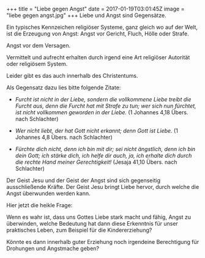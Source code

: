 +++
title = "Liebe gegen Angst"
date = 2017-01-19T03:01:45Z
image = "liebe gegen angst.jpg"
+++
Liebe und Angst sind Gegensätze.

Ein typisches Kennzeichen religiöser Systeme, ganz gleich wo auf der Welt, ist die Erzeugung von Angst: Angst vor Gericht, Fluch, Hölle oder Strafe. 

Angst vor dem Versagen. 

Vermittelt und aufrecht erhalten durch irgend eine Art religiöser Autorität oder religiösem System.

Leider gibt es das auch innerhalb des Christentums.

Als Gegensatz dazu lies bitte folgende Zitate:

- *Furcht ist nicht in der Liebe, sondern die vollkommene Liebe treibt die Furcht aus, denn die Furcht hat mit Strafe zu tun; wer sich nun fürchtet, ist nicht vollkommen geworden in der Liebe.* (1 Johannes 4,18 Übers. nach Schlachter)

- *Wer nicht liebt, der hat Gott nicht erkannt; denn Gott ist Liebe.* (1 Johannes 4,8 Übers. nach Schlachter)

- *Fürchte dich nicht, denn ich bin mit dir; sei nicht ängstlich, denn ich bin dein Gott; ich stärke dich, ich helfe dir auch, ja, ich erhalte dich durch die rechte Hand meiner Gerechtigkeit!* 
(Jesaja 41,10 Übers. nach Schlachter)

Der Geist Jesu und der Geist der Angst sind sich gegenseitig ausschließende Kräfte. Der Geist Jesu bringt Liebe hervor, durch welche die Angst überwunden werden kann.

Hier jetzt die heikle Frage:

Wenn es wahr ist, dass uns Gottes Liebe stark macht und fähig, Angst zu überwinden, welche Bedeutung hat dann diese Erkenntnis für unser praktisches Leben, zum Beispiel für die Kindererziehung? 

Könnte es dann innerhalb guter Erziehung noch irgendeine Berechtigung für Drohungen und Angstmache geben?